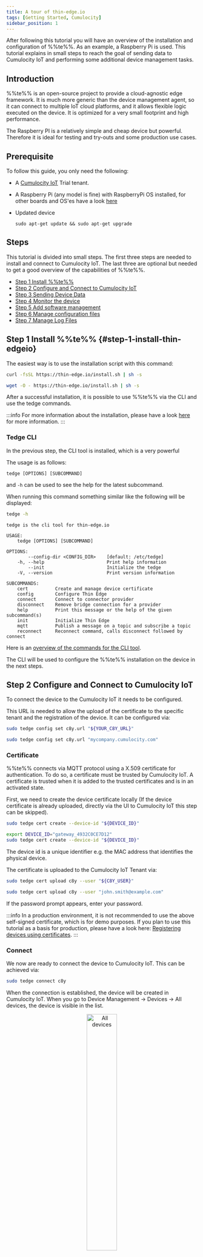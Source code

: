 ```yaml
---
title: A tour of thin-edge.io
tags: [Getting Started, Cumulocity]
sidebar_position: 1
---
```


After following this tutorial you will have an overview of the installation and configuration of %%te%%. As an example, a Raspberry Pi is used. This tutorial explains in small steps to reach the goal of sending data to Cumulocity IoT and performing some additional device management tasks.


## Introduction

%%te%% is an open-source project to provide a cloud-agnostic edge framework. It is much more generic than the device management agent, so it can connect to multiple IoT cloud platforms, and it allows flexible logic executed on the device. It is optimized for a very small footprint and high performance.

The Raspberry PI is a relatively simple and cheap device but powerful. Therefore it is ideal for testing and try-outs and some production use cases.


##  Prerequisite

To follow this guide, you only need the following:
- A [Cumulocity IoT](https://www.softwareag.cloud/site/product/cumulocity-iot.html) Trial tenant.

- A Raspberry Pi (any model is fine) with RaspberryPi OS installed, for other boards and OS'es have a look [here](../references/supported-platforms.md)
- Updated device

    ```
    sudo apt-get update && sudo apt-get upgrade
    ```

## Steps

This tutorial is divided into small steps. The first three steps are needed to install and connect to Cumulocity IoT. The last three are optional but needed to get a good overview of the capabilities of %%te%%.

- [Step 1 Install %%te%%](#step-1-install-thin-edgeio)
- [Step 2 Configure and Connect to Cumulocity IoT](#step-2-configure-and-connect-to-cumulocity-iot)
- [Step 3 Sending Device Data](#step-3-sending-device-data)
- [Step 4 Monitor the device](#step-4-monitor-the-device)
- [Step 5 Add software management](#step-5-add-software-management)
- [Step 6 Manage configuration files](#step-6-manage-configuration-files)
- [Step 7 Manage Log Files](#step-7-manage-log-files)


## Step 1 Install %%te%% {#step-1-install-thin-edgeio}

The easiest way is to use the installation script with this command:

```sh tab={"label":"curl"}
curl -fsSL https://thin-edge.io/install.sh | sh -s
```

```sh tab={"label":"wget"}
wget -O - https://thin-edge.io/install.sh | sh -s
```

After a successful installation, it is possible to use %%te%% via the CLI and use the tedge commands.

:::info
For more information about the installation, please have a look [here](../install/index.md) for more information.
:::

### Tedge CLI

In the previous step, the CLI tool is installed, which is a very powerful

The usage is as follows:
```
tedge [OPTIONS] [SUBCOMMAND]
```
and `-h` can be used to see the help for the latest subcommand.

When running this command something similar like the following will be displayed:


```sh
tedge -h
```

```run command="tedge -h" lang="text" title="Output"
tedge is the cli tool for thin-edge.io

USAGE:
    tedge [OPTIONS] [SUBCOMMAND]

OPTIONS:
        --config-dir <CONFIG_DIR>    [default: /etc/tedge]
    -h, --help                       Print help information
        --init                       Initialize the tedge
    -V, --version                    Print version information

SUBCOMMANDS:
    cert          Create and manage device certificate
    config        Configure Thin Edge
    connect       Connect to connector provider
    disconnect    Remove bridge connection for a provider
    help          Print this message or the help of the given subcommand(s)
    init          Initialize Thin Edge
    mqtt          Publish a message on a topic and subscribe a topic
    reconnect     Reconnect command, calls disconnect followed by connect
```

Here is an [overview of the commands for the CLI tool](../references/cli/index.md).

The CLI will be used to configure the %%te%% installation on the device in the next steps.

## Step 2 Configure and Connect to Cumulocity IoT

To connect the device to the Cumulocity IoT it needs to be configured.

This URL is needed to allow the upload of the certificate to the specific tenant and the registration of the device. It can be configured via:

```sh
sudo tedge config set c8y.url "${YOUR_C8Y_URL}"
```

```sh title="Example"
sudo tedge config set c8y.url "mycompany.cumulocity.com"
```

### Certificate

%%te%% connects via MQTT protocol using a X.509 certificate for authentication. To do so, a certificate must be trusted by Cumulocity IoT. A certificate is trusted when it is added to the trusted certificates and is in an activated state.

First, we need to create the device certificate locally (If the device certificate is already uploaded, directly via the UI to Cumulocity IoT this step can be skipped).

```sh
sudo tedge cert create --device-id "${DEVICE_ID}"
```

```sh title="Example"
export DEVICE_ID="gateway_4932C0CE7D12"
sudo tedge cert create --device-id "${DEVICE_ID}"
```

The device id is a unique identifier e.g. the MAC address that identifies the physical device.

The certificate is uploaded to the Cumulocity IoT Tenant via:

```sh
sudo tedge cert upload c8y --user "${C8Y_USER}"
```

```sh title="Example"
sudo tedge cert upload c8y --user "john.smith@example.com"
```

If the password prompt appears, enter your password.

:::info
In a production environment, it is not recommended to use the above self-signed certificate, which is for demo purposes. If you plan to use this tutorial as a basis for production, please have a look here: [Registering devices using certificates](https://cumulocity.com/guides/10.7.0/device-sdk/mqtt/#device-certificates).
:::

### Connect

We now are ready to connect the device to Cumulocity IoT. This can be achieved via:

```sh
sudo tedge connect c8y
```

When the connection is established, the device will be created in Cumulocity IoT. When you go to Device Management &rarr; Devices &rarr; All devices, the device is visible in the list.

<p align="center">
    <img
        src={require('./images/DevicesList.png').default}
        alt="All devices"
        width="40%"
    />
</p>

## Step 3 Sending Device Data

Once your device is configured and connected to Cumulocity IoT, you can start sending measurements, events or alarms. In the standard configuration, you can not connect externally to the mosquito broker and thus the messages have to be sent directly from the device itself.

Below shows some examples on how to publish an MQTT message via the command line:

```sh te2mqtt formats=v1
tedge mqtt pub '{{TOPIC}}' '{{PAYLOAD}}'
```

%%te%% comes with a tedge-mapper daemon. This process collects the data from the `te/#` topics and translates them to the tedge payloads on the `c8y/#` topics which are mapped directly to Cumulocity IoT. The mapper translates simple JSON to the desired target payload for Cumulocity IoT.

### Sending measurements

Measurements within Cumulocity IoT represent regularly acquired readings and statistics from sensors.

A simple single-valued measurement like a temperature measurement can be represented in %%te%% JSON as follows:

```json
{"temperature": 25}
```

With the key-value pair representing the measurement type and the numeric value of the measurement. The endpoint that is supervised by the tedge-mapper for measurements is:

```sh
te/+/+/+/+/m/+
```

The temperature measurement described above can be sent as follows:

```sh te2mqtt formats=v1
tedge mqtt pub te/device/main///m/ '{"temperature": 25}'
```

### Sending events

Events are used to pass real-time information, which is not just plain sensor values, through Cumulocity IoT.

A simple event can be represented in %%te%% JSON as follows:

```json
{
  "text": "A door was closed"
}
```

The endpoint that is supervised by the tedge-mapper for events is:

```sh
te/+/+/+/+/e/+
```

So the door open event described above can be sent as follows:

```sh te2mqtt formats=v1
tedge mqtt pub te/device/main///e/door '{"text": "A door was closed"}'
```

:::info
The command does not provide the `time` property, so the current timestamp will be injected by the mapper.
:::

When you go to events (`Device management` &rarr; `your device` &rarr; `events`), you should see this:

![Sending Events](./images/SendingEvents.png)

## Step 4 Monitor the device

With %%te%% device monitoring, you can collect metrics from the device and forward these device metrics to Cumulocity IoT.

%%te%% uses the open source component `collectd` to collect the metrics from the device. %%te%% translates the `collected` metrics from their native format to the %%te%% JSON format and then into the cloud-vendor-specific format.

Enabling monitoring on your device is a 3-steps process:

- Install collectd
- Configure collectd
- Enable %%te%% monitoring

### Install collectd

Because %%te%% uses the MQTT plugin of collectd, installation of the Mosquitto client library (either mosquitto-clients or libmosquitto1) is required.

```sh title="Option 1: (Recommended)"
sudo apt-get install --no-install-recommends collectd-core mosquitto-clients
```

```sh title="Option 2"
sudo apt-get install --no-install-recommends collectd-core libmosquitto1
```

### Configure collectd

%%te%% provides a basic collectd configuration that can be used to collect CPU, memory and disk metrics.

Simply copy the file to the main collectd configuration file and restart the daemon.

```sh
sudo cp /etc/tedge/contrib/collectd/collectd.conf /etc/collectd/collectd.conf
sudo systemctl restart collectd
```

What you should see by now is that data arrives on the `collectd/#` topics. You can check that via:

```sh te2mqtt formats=v1
tedge mqtt sub 'collectd/#'
```

The output will be similar like:

```log title="Output"
INFO: Connected
[collectd/raspberrypi/df-root/percent_bytes-used] 1667205183.407:11.7998857498169
[collectd/raspberrypi/memory/percent-used] 1667205183.408:4.87045198079293
[collectd/raspberrypi/cpu/percent-active] 1667205184.398:1.52284263959391
```

### Enable Collectd

To enable monitoring on your device, you have to launch the `tedge-mapper-collectd daemon` process. This process collects the data from the `collectd/#` topics and translates them to the tedge payloads on the `c8y/#` topics.

```sh
sudo systemctl enable tedge-mapper-collectd
sudo systemctl start tedge-mapper-collectd
```

You can inspect the collected and translated metrics, by subscribing to these topics:

```sh te2mqtt formats=v1
tedge mqtt sub 'c8y/#'
```

The output will be similar like:

```log title="Output"
INFO: Connected
[c8y/measurement/measurements/create] {"type":"ThinEdgeMeasurement","time":"2022-10-31T08:35:44.398000001Z","cpu":{"percent-active":{"value":1.26262626262626}},"memory":{"percent-used":{"value":4.87024847292786}}}
[c8y/measurement/measurements/create] {"type":"ThinEdgeMeasurement","time":"2022-10-31T08:35:45.398000001Z","memory":{"percent-used":{"value":4.87024847292786}},"cpu":{"percent-active":{"value":1.01522842639594}}}
[c8y/measurement/measurements/create] {"type":"ThinEdgeMeasurement","time":"2022-10-31T08:35:46.398000001Z","memory":{"percent-used":{"value":4.87024847292786}},"cpu":{"percent-active":{"value":0.759493670886076}}}
[c8y/measurement/measurements/create] {"type":"ThinEdgeMeasurement","time":"2022-10-31T08:35:47.398000001Z","memory":{"percent-used":{"value":4.87024847292786}},"cpu":{"percent-active":{"value":2.01005025125628}}}
[c8y/measurement/measurements/create] {"type":"ThinEdgeMeasurement","time":"2022-10-31T08:35:48.398000001Z","memory":{"percent-used":{"value":4.87004496506279}},"cpu":{"percent-active":{"value":0.254452926208651}}}

```

The monitoring data will appear in Cumulocity IoT on the device in the measurement section.
![CollectdMeasurements](./images/CollectdMeasurements.png)


### Edit Collectd


To change the monitored data, it is needed to change the collectd.conf. This can be done via Cumulocity IoT. In Step 6 is explained how to do that.


## Step 5 Add software management

Software management takes care of allowing installation and management of any type of software from Cumulocity IoT. Since the type is generic, any type of software can be managed. In %%te%% this can be extended with plugins. For every software type, a particular plugin is needed.

The following plugins do exist:

- Docker
- APT
- Docker-compose
- Snap

To use those plugins they need to be copied to the following folder:

```sh
/etc/tedge/sm-plugins/
```

The APT plugin (provided by the `tedge-apt-plugin` package) is installed by default. You can find the other plugins in the repository. Make sure to disconnect/reconnect the device after adding plugins via:

<!-- TODO: Verify if reconnecting the mapper is really necessary! -->

```sh
sudo tedge disconnect c8y
sudo tedge connect c8y
```

### Adding new software into the software repository in Cumulocity IoT

1. Go to Cumulocity IoT

2. Go to `Management` &rarr; `Software repository` (left in the menu) and click `Add software` at the right of the top menu bar.

3. In the dialog box, enter a name for the software and confirm it by clicking `Add new`, a description and its version.

4. %%te%% contains a default plugin supporting `debian` packages from both `apt` repositories as well as remote locations.
    If you prefer to use packages from an `apt` repository, select the `Provide a file path` option and give an empty space (' ').

    ![Add new software](./images/AddSoftware.png)

    If you would like to use other sources (eg. a file uploaded to your cloud or an external source), provide the full URL to the file.
    If you would like to upload your binaries, select `Upload a binary` option and upload the file to Cumulocity IoT software repository.


5. Press `Add Software` button.


### Installing software on a device

1. Go to Cumulocity IoT
2. Click `All devices` in the Devices menu, select the desired device from the device list and open its Software tab.

  The Software tab shows a list of all available software installed on the device. If a given software has a type, it will be displayed next to its name. It is possible to search for a particular software by its name or filter the list by software type.
3. Click on `Install software`, on the bottom of the page
4. Find/select the software which was added to the repository in the previous step.
5. Select the right version and click on `install`
6. Then click on `apply changes`, the software will be installed.

When a different version of the already installed software needs to be installed, choose in step 4 the installed software from the list and in step 5 the desired version.

Find more information about [how to manage the software](https://cumulocity.com/guides/users-guide/device-management/#managing-software-on-a-device) on a device.

How to [develop your own plugins](../extend/software-management.md) is described here.

## Step 6 Manage configuration files

With %%te%% it is possible to manage config files on a device by using the Cumulocity IoT configuration management feature as a part of Device Management.

This functionality is directly installed with the initial script. However, it is needed to configure its configuration file to add the entries for the configuration files which need to be managed.

As an example you can copy the following content to add some new configuration files which can be retrieved or applied to the device:

```toml title="file: /etc/tedge/plugins/tedge-configuration-plugin.toml"
files = [
    { path = '/etc/tedge/tedge.toml' },
    { path = '/etc/tedge/mosquitto-conf/c8y-bridge.conf', type = 'c8y-bridge.conf' },
    { path = '/etc/tedge/mosquitto-conf/tedge-mosquitto.conf', type = 'tedge-mosquitto.conf' },
    { path = '/etc/mosquitto/mosquitto.conf', type = 'mosquitto.conf' }
]
```

Where:

* `path` is the full path to the configuration file.
* `type` is a unique alias for each file entry which will be used to represent that file in Cumulocity UI.

Then navigate to  Cumulocity IoT Device Management and the desired device. Open its Configuration tab. You can find tedge-configuration-plugin and more are listed as supported configuration types, as declared in the plugin configuration file. Here you can save the configuration files into the repository or download them.


### Change configuration files via Cumulocity IoT.

If there is a need to change one or more configuration files, there is more than one option to follow:

* Create a whole new configuration file
* Change an existing configuration file

In this tutorial the last option is explained, there are some steps to be taken:

![Configuration Management](./images/ConfigurationManagement.png)


1. Save the configuration file to the repository (`Device management` &rarr; `configuration`. In the list of configuration files  pick  a file to change and click on `Save to repository`).
2. Go to `Management` &rarr; `configuration` snapshots repository.
3. Download the configuration file which needs to be changed (the one you saved to the repository in step 1).
4. Edit this file as needed.
5. Click on `Add configuration snapshot` (top right).
6. Fill the fields, make sure the device type is %%te%%, select the right Configuration type and add the (just edited) configuration file and click on  `Add configuration`.
7. Go back to the device and then to the configuration. In the Available supported configuration you will see the configuration file which was just created. When you click on it, you will see the content.
8. Then click on  `send configuration to device` the configuration file is uploaded to the device.
9. If you then click on `get snapshot from device` (select the right configuration file in device-supported configurations), you will see the change of the configuration file.



![Change Configuration](./images/ChangeConfiguration.png)

### Change collectd configuration file via Cumulocity IoT.

To change the collectd metrics of the device, which are displayed in Cumulocity IoT, the next steps are needed. These are similar to the steps in the previous paragraphs.


1. Add a new entry to the `files` section of the plugin's configuration file

    ```toml title="file: /etc/tedge/plugins/tedge-configuration-plugin.toml"
    files = [
      # ...
      {path = '/etc/collectd/collectd.conf', type = 'collectd.conf'},
    ]
    ```

2. Save the configuration file to the repository
3. Go to `Management` &rarr; `configuration` snapshots repository
4. Download the configuration file which needs to be changed
5. Edit this file as needed
6. Click on `Add configuration snapshot` (top right)
7. Fill in the fields, make sure the device type is %%te%% and select the right Configuration type and add the (just edited) configuration file then click on `Add configuration`
8. Go back to the device and then to the configuration. In the Available supported configuration you will see the configuration file which was just created. When you click on it, you will see the content
9. Then click on `send configuration to the device` the configuration file is uploaded to the device.
10. If you then click on get snapshot from device (select the right configuration file in device supported configurations), you will see the change of the configuration file.


## Step 7 Manage Log Files

With %%te%% it is possible to request log files from a device by using the Cumulocity IoT log request feature as a part of Device Management.

This functionality is also installed by default but some configuration is needed to indicate which log files the plugin should manage.

Log files can be added by creating or editing the following file with the given contents:

```toml title="file: /etc/tedge/plugins/tedge-log-plugin.toml"
files = [
  { type = "software-management", path = "/var/log/tedge/agent/software-*" },
  { type = "mosquitto", path = "/var/log/mosquitto/mosquitto.log" },
  { type = "daemon", path = "/var/log/daemon.log" },
  { type = "user", path = "/var/log/user.log" },
  { type = "apt-history", path = "/var/log/apt/history.log" },
  { type = "apt-term", path = "/var/log/apt/term.log" },
  { type = "auth", path = "/var/log/auth.log" },
  { type = "dpkg", path = "/var/log/dpkg.log" },
  { type = "kern", path = "/var/log/kern.log" }
]
```

To see the content of the log files in Cumulocity IoT, take the following steps:

1. Go to device management and select the right device.

2. Select `Logs`. In this screen, you can request Log files
3. Click on `Request log file`(the top right).
4. In the next screen you can select a date range and a type of log.
5. Then click on `Request log file`.
6. Refresh the page.
7. Click on the requested log file, you should see something similar to this:

![Request Log file](./images/RequestLogfile.png)

If `tedge-log-plugin.toml` is added to the `tedge-configuration-plugin.toml` it is possible to do the administration from there.

However, keep in mind that the daemon has to be restarted every time the `/etc/tedge/plugins/tedge-log-plugin.toml` is touched via the command line.

### Final remarks and summary

With this getting started tutorial you gained some insights on how to install and configure %%te%% on a Raspberry Pi.

If you didn't try the optional steps in this tutorial, it might be a nice idea to work on these as you then get a better insight into the device management capabilities of %%te%%. Other things you can work on are capabilities like working with child devices, building your own plugin etc. Tutorials for that can be found [here](../operate/index.md).
